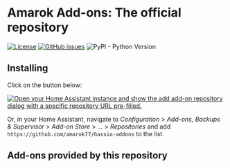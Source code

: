 # Amarok Add-ons: The official repository

[![License](https://img.shields.io/github/license/italia/bootstrap-italia.svg)](https://github.com/italia/bootstrap-italia/blob/master/LICENSE)
[![GitHub issues](https://img.shields.io/github/issues/italia/bootstrap-italia.svg)](https://github.com/italia/bootstrap-italia/issues)
![PyPI - Python Version](https://img.shields.io/pypi/pyversions/:pip3)



## Installing

Click on the button below:

[![Open your Home Assistant instance and show the add add-on repository dialog with a specific repository URL pre-filled.](https://my.home-assistant.io/badges/supervisor_add_addon_repository.svg)](https://my.home-assistant.io/redirect/supervisor_add_addon_repository/?repository_url=https%3A%2F%2Fgithub.com%2Famarok77%2Fhassio-addons)

Or, in your Home Assistant, navigate to _Configuration_ > _Add-ons, Backups & Supervisor_ > _Add-on Store_ > _..._ > _Repositories_ and add `https://github.com/amarok77/hassio-addons` to the list.

## Add-ons provided by this repository



  

